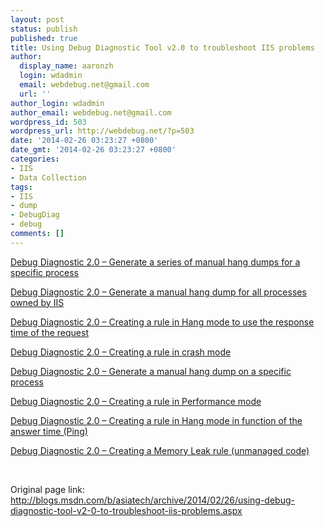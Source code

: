 ```yaml
---
layout: post
status: publish
published: true
title: Using Debug Diagnostic Tool v2.0 to troubleshoot IIS problems
author:
  display_name: aaronzh
  login: wdadmin
  email: webdebug.net@gmail.com
  url: ''
author_login: wdadmin
author_email: webdebug.net@gmail.com
wordpress_id: 503
wordpress_url: http://webdebug.net/?p=503
date: '2014-02-26 03:23:27 +0800'
date_gmt: '2014-02-26 03:23:27 +0800'
categories:
- IIS
- Data Collection
tags:
- IIS
- dump
- DebugDiag
- debug
comments: []
---
```

<p><a href="http://blogs.msdn.com/b/asiatech/archive/2014/01/10/debug-diagnostic-2-0-generate-a-series-of-manual-hang-dumps-for-a-specific-process.aspx" target="_blank">Debug Diagnostic 2.0 &ndash; Generate a series of manual hang dumps for a specific process</a>
<p><a href="http://blogs.msdn.com/b/asiatech/archive/2014/01/10/debug-diagnostic-2-0-generate-a-manual-hang-dump-for-all-processes-owned-by-iis.aspx" target="_blank">Debug Diagnostic 2.0 &ndash; Generate a manual hang dump for all processes owned by IIS</a>
<p><a href="http://blogs.msdn.com/b/asiatech/archive/2014/01/10/debug-diagnostic-2-0-creating-a-rule-in-hang-mode-to-use-the-response-time-of-the-request.aspx" target="_blank">Debug Diagnostic 2.0 &ndash; Creating a rule in Hang mode to use the response time of the request</a>
<p><a href="http://blogs.msdn.com/b/asiatech/archive/2014/01/10/debug-diagnostic-2-0-creating-a-rule-in-crash-mode.aspx" target="_blank">Debug Diagnostic 2.0 &ndash; Creating a rule in crash mode</a>
<p><a href="http://blogs.msdn.com/b/asiatech/archive/2014/01/14/debug-diagnostic-2-0-generate-a-manual-hang-dump-on-a-specific-process.aspx" target="_blank">Debug Diagnostic 2.0 &ndash; Generate a manual hang dump on a specific process</a>
<p><a href="http://blogs.msdn.com/b/asiatech/archive/2014/01/14/debug-diagnostic-2-0-creating-a-rule-in-performance-mode.aspx" target="_blank">Debug Diagnostic 2.0 &ndash; Creating a rule in Performance mode</a>
<p><a href="http://blogs.msdn.com/b/asiatech/archive/2014/01/14/debug-diagnostic-2-0-creating-a-rule-in-hang-mode-in-function-of-the-answer-time-ping.aspx" target="_blank">Debug Diagnostic 2.0 &ndash; Creating a rule in Hang mode in function of the answer time (Ping)</a>
<p><a href="http://blogs.msdn.com/b/asiatech/archive/2014/01/14/debug-diagnostic-2-0-creating-a-memory-leak-rule-unmanaged-code.aspx" target="_blank">Debug Diagnostic 2.0 &ndash; Creating a Memory Leak rule (unmanaged code)</a>
<p>&nbsp;
<p>Original page link: <a title="http://blogs.msdn.com/b/asiatech/archive/2014/02/26/using-debug-diagnostic-tool-v2-0-to-troubleshoot-iis-problems.aspx" href="http://blogs.msdn.com/b/asiatech/archive/2014/02/26/using-debug-diagnostic-tool-v2-0-to-troubleshoot-iis-problems.aspx">http://blogs.msdn.com/b/asiatech/archive/2014/02/26/using-debug-diagnostic-tool-v2-0-to-troubleshoot-iis-problems.aspx</a></p>
